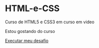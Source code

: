 # HTML-e-CSS
 Curso de HTML5 e CSS3 em curso em video

 Estou gostando do curso

 <a href="https://tonyaguiar12.github.io/HTML-e-CSS/desafios/modulo-2/d010/android.html"> Executar meu desafio </a>
